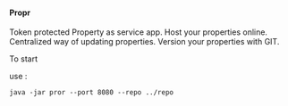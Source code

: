 #### Propr

Token protected Property as service app.
Host your properties online.
Centralized way of updating properties. 
Version your properties with GIT.


To start

use :

```
java -jar pror --port 8080 --repo ../repo
```

